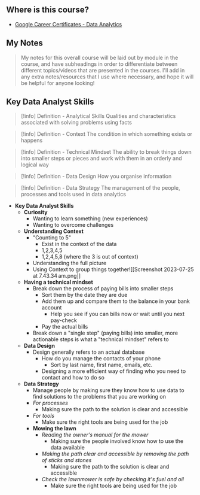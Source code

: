 ## Where is this course?
- [Google Career Certificates - Data Analytics](https://grow.google/certificates/data-analytics/#?modal_active=none)

## My Notes
> My notes for this overall course will be laid out by module in the course, and have subheadings in order to differentiate between different topics/videos that are presented in the courses. I'll add in any extra notes/resources that I use where necessary, and hope it will be helpful for anyone looking!

## Key Data Analyst Skills
> [!info] Definition - Analytical Skills
> Qualities and characteristics associated with solving problems using facts

> [!info] Definition - Context
> The condition in which something exists or happens

> [!info] Definition - Technical Mindset
> The ability to break things down into smaller steps or pieces and work with them in an orderly and logical way

> [!info] Definition - Data Design
> How you organise information

> [!info] Definition - Data Strategy
> The management of the people, processes and tools used in data analytics

- **Key Data Analyst Skills**
	- **Curiosity**
		- Wanting to learn something (new experiences)
		- Wanting to overcome challenges
	- **Understanding Context**
		- "Counting to 5"
			- Exist in the context of the data
			- 1,2,3,4,5
			- 1,2,4,5,~~3~~ (where the 3 is out of context)
		- Understanding the full picture
		- Using Context to group things together![[Screenshot 2023-07-25 at 7.43.34 am.png]]
	- **Having a technical mindset**
		- Break down the process of paying bills into smaller steps
			- Sort them by the date they are due
			- Add them up and compare them to the balance in your bank account
				- Help you see if you can bills now or wait until you next pay-check
			- Pay the actual bills
		- Break down a "single step" (paying bills) into smaller, more actionable steps is what a "technical mindset" refers to
	- **Data Design**
		- Design generally refers to an actual database
			- How do you manage the contacts of your phone
				- Sort by last name, first name, emails, etc.
			- Designing a more efficient way of finding who you need to contact and how to do so
	- **Data Strategy**
		- Manage people by making sure they know how to use data to find solutions to the problems that you are working on
		- *For processes*
			- Making sure the path to the solution is clear and accessible
		- *For tools*
			- Make sure the right tools are being used for the job
		- **Mowing the lawn**
			- *Reading the owner's manual for the mower*
				- Making sure the people involved know how to use the data available
			- *Making the path clear and accessible by removing the path of sticks and stones*
				- Making sure the path to the solution is clear and accessible
			- *Check the lawnmower is safe by checking it's fuel and oil*
				- Make sure the right tools are being used for the job
